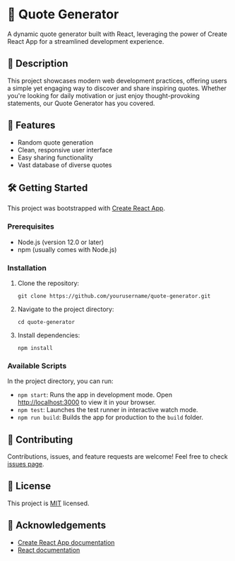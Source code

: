# 💬 Quote Generator

A dynamic quote generator built with React, leveraging the power of Create React App for a streamlined development experience.

## 📖 Description

This project showcases modern web development practices, offering users a simple yet engaging way to discover and share inspiring quotes. Whether you're looking for daily motivation or just enjoy thought-provoking statements, our Quote Generator has you covered.

## 🚀 Features

- Random quote generation
- Clean, responsive user interface
- Easy sharing functionality
- Vast database of diverse quotes

## 🛠️ Getting Started

This project was bootstrapped with [Create React App](https://github.com/facebook/create-react-app).

### Prerequisites

- Node.js (version 12.0 or later)
- npm (usually comes with Node.js)

### Installation

1. Clone the repository:
   ```
   git clone https://github.com/yourusername/quote-generator.git
   ```
2. Navigate to the project directory:
   ```
   cd quote-generator
   ```
3. Install dependencies:
   ```
   npm install
   ```

### Available Scripts

In the project directory, you can run:

- `npm start`: Runs the app in development mode. Open [http://localhost:3000](http://localhost:3000) to view it in your browser.
- `npm test`: Launches the test runner in interactive watch mode.
- `npm run build`: Builds the app for production to the `build` folder.

## 🤝 Contributing

Contributions, issues, and feature requests are welcome! Feel free to check [issues page](https://github.com/yourusername/quote-generator/issues).

## 📝 License

This project is [MIT](https://choosealicense.com/licenses/mit/) licensed.

## 🙏 Acknowledgements

- [Create React App documentation](https://facebook.github.io/create-react-app/docs/getting-started)
- [React documentation](https://reactjs.org/)

